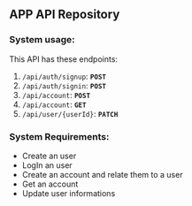 ## APP API Repository

### System usage:
This API has these endpoints:
1. `/api/auth/signup`: **`POST`**
2. `/api/auth/signin`: **`POST`**
3. `/api/account`: **`POST`**
4. `/api/account`: **`GET`**
5. `/api/user/{userId}`: **`PATCH`**

### System Requirements:
- Create an user
- LogIn an user
- Create an account and relate them to a user
- Get an account
- Update user informations
